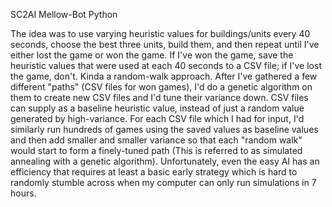 SC2AI Mellow-Bot Python


The idea was to use varying heuristic values for buildings/units every 40 seconds, 
choose the best three units, build them, and then repeat until I've either lost 
the game or won the game. If I've won the game, save the heuristic values that 
were used at each 40 seconds to a CSV file; if I've lost the game, don't. Kinda a 
random-walk approach. After I've gathered a few different "paths" (CSV files for 
won games), I'd do a genetic algorithm on them to create new CSV files and I'd 
tune their variance down. CSV files can supply as a baseline heuristic value, 
instead of just a random value generated by high-variance. For each CSV file which 
I had for input, I'd similarly run hundreds of games using the saved values as 
baseline values and then add smaller and smaller variance so that each "random walk"
would start to form a finely-tuned path (This is referred to as simulated annealing 
with a genetic algorithm). 
Unfortunately, even the easy AI has an efficiency that requires at least a basic 
early strategy which is hard to randomly stumble across when my computer can only run
simulations in 7 hours.
